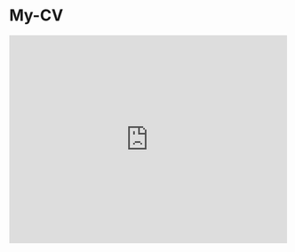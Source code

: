 # My-CV
<embed src="https://drive.google.com/viewerng/viewer?embedded=true&url=CV_Dillon.pdf" width="500" height="375">